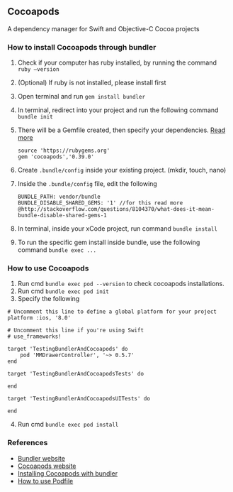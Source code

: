 ## Cocoapods
A dependency manager for Swift and Objective-C Cocoa projects

### How to install Cocoapods through bundler
1. Check if your computer has ruby installed, by running the command `ruby —version`
2. (Optional) If ruby is not installed, please install first
3. Open terminal and run `gem install bundler`
4. In terminal, redirect into your project and run the following command `bundle init`
5. There will be a Gemfile created, then specify your dependencies. [Read more](http://bundler.io/)
	
	```
	source 'https://rubygems.org'
	gem 'cocoapods','0.39.0'
	```

6. Create `.bundle/config` inside your existing project. (mkdir, touch, nano)
7. Inside the `.bundle/config` file, edit the following

	```
	BUNDLE_PATH: vendor/bundle
	BUNDLE_DISABLE_SHARED_GEMS: '1' //for this read more @http://stackoverflow.com/questions/8104370/what-does-it-mean-bundle-disable-shared-gems-1
	```

8. In terminal, inside your xCode project, run command `bundle install`
9. To run the specific gem install inside bundle, use the following command `bundle exec ...`

### How to use Cocoapods
1. Run cmd `bundle exec pod --version` to check cocoapods installations. 
2. Run cmd `bundle exec pod init`
3. Specify the following

```
# Uncomment this line to define a global platform for your project
platform :ios, '8.0'

# Uncomment this line if you're using Swift
# use_frameworks!

target 'TestingBundlerAndCocoapods' do
	pod 'MMDrawerController', '~> 0.5.7'
end

target 'TestingBundlerAndCocoapodsTests' do

end

target 'TestingBundlerAndCocoapodsUITests' do

end
```

4. Run cmd `bundle exec pod install`

### References
* [Bundler website](http://bundler.io/)
* [Cocoapods website](https://cocoapods.org/app)
* [Installing Cocoapods with bundler](https://guides.cocoapods.org/using/a-gemfile.html)
* [How to use Podfile](https://guides.cocoapods.org/using/the-podfile.html)

